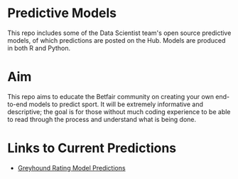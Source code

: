 # Predictive Models
This repo includes some of the Data Scientist team's open source predictive models, of which predictions are posted on the Hub. Models are produced in both R and Python.

# Aim
This repo aims to educate the Betfair community on creating your own end-to-end models to predict sport. It will be extremely informative and descriptive; the goal is for those without much coding experience to be able to read through the process and understand what is being done.

# Links to Current Predictions
* [Greyhound Rating Model Predictions](https://www.betfair.com.au/hub/tools/models/greyhound-ratings-model/)
